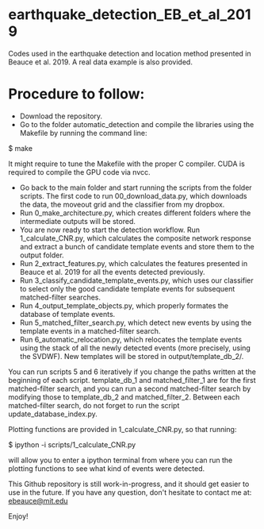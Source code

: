 # earthquake_detection_EB_et_al_2019
Codes used in the earthquake detection and location method presented in Beauce et al. 2019. A real data example is also provided.<br/>

# Procedure to follow:

- Download the repository.<br/>
- Go to the folder automatic_detection and compile the libraries using the Makefile by running the command line:

$ make

It might require to tune the Makefile with the proper C compiler. CUDA is required to compile the GPU code via nvcc.<br/>
- Go back to the main folder and start running the scripts from the folder scripts. The first code to run 00_download_data.py, which downloads the data, the moveout grid and the classifier from my dropbox.<br/>
- Run 0_make_architecture.py, which creates different folders where the intermediate outputs will be stored.<br/>
- You are now ready to start the detection workflow. Run 1_calculate_CNR.py, which calculates the composite network response and extract a bunch of candidate template events and store them to the output folder.<br/>
- Run 2_extract_features.py, which calculates the features presented in Beauce et al. 2019 for all the events detected previously.<br/>
- Run 3_classify_candidate_template_events.py, which uses our classifier to select only the good candidate template events for subsequent matched-filter searches.<br/>
- Run 4_output_template_objects.py, which properly formates the database of template events.<br/>
- Run 5_matched_filter_search.py, which detect new events by using the template events in a matched-filter search.<br/>
- Run 6_automatic_relocation.py, which relocates the template events using the stack of all the newly detected events (more precisely, using the SVDWF). New templates will be stored in output/template_db_2/.<br/>

You can run scripts 5 and 6 iteratively if you change the paths written at the beginning of each script. template_db_1 and matched_filter_1 are for the first matched-filter search, and you can run a second matched-filter search by modifying those to template_db_2 and matched_filter_2. Between each matched-filter search, do not forget to run the script update_database_index.py.<br/>

Plotting functions are provided in 1_calculate_CNR.py, so that running:

$ ipython -i scripts/1_calculate_CNR.py

will allow you to enter a ipython terminal from where you can run the plotting functions to see what kind of events were detected.<br/>

This Github repository is still work-in-progress, and it should get easier to use in the future. If you have any question, don't hesitate to contact me at: ebeauce@mit.edu<br/>

Enjoy!
